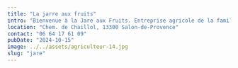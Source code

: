 ```yaml
---
title: "La jarre aux fruits"
intro: "Bienvenue à la Jare aux Fruits. Entreprise agricole de la famille Tronc, nous sommes situés entre Salon et Lamanon."
location: "Chem. de Chaillol, 13300 Salon-de-Provence"
contact: "06 64 17 61 09"
pubDate: "2024-10-15"
image: ../../assets/agriculteur-14.jpg
slug: "jare"
---
```


